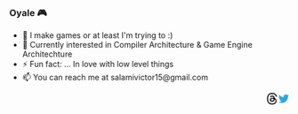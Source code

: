 ### Oyale 🎮

<ul>
  <li> 🔭 I make games or at least I'm trying to :) </li>
  <li> 🌱 Currently interested in Compiler Architecture & Game Engine Architechture </li>
  <li> ⚡ Fun fact: ... In love with low level things </li>
  <li> 📫 You can reach me at salamivictor15@gmail.com </li>
</ul>

<a href="https://twitter.com/oyalesalami">
  <img align="right" alt="Oyale Salami | Twitter" width="21px" src="https://raw.githubusercontent.com/oyalesalami/oyalesalami/master/twitter.svg" />
</a>
<a href="https://threads.net/@oyale.asm">
  <img align="right" alt="Oyale Salami | Threads" width="21px" src="https://raw.githubusercontent.com/OyaleSalami/OyaleSalami/main/Threads_(app)_logo.svg"/>
</a>
